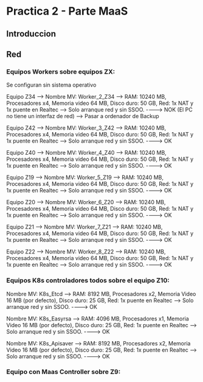 # Practica 2 - Parte MaaS


## Introduccion




## Red

### Equipos Workers sobre equipos ZX:
Se configuran sin sistema operativo

Equipo Z34 --> Nombre MV: Worker_2_Z34 --> RAM: 10240 MB, Procesadores x4, Memoria video 64 MB, Disco duro: 50 GB, Red: 1x NAT y 1x puente en Realtec --> Solo arranque red y sin SSOO. ----> NOK (El PC no tiene un interfaz de red) --> Pasar a ordenador de Backup

Equipo Z42 --> Nombre MV: Worker_3_Z42 --> RAM: 10240 MB, Procesadores x4, Memoria video 64 MB, Disco duro: 50 GB, Red: 1x NAT y 1x puente en Realtec --> Solo arranque red y sin SSOO. ----> OK

Equipo Z40 --> Nombre MV: Worker_4_Z40 --> RAM: 10240 MB, Procesadores x4, Memoria video 64 MB, Disco duro: 50 GB, Red: 1x NAT y 1x puente en Realtec --> Solo arranque red y sin SSOO. ----> OK

Equipo Z19 --> Nombre MV: Worker_5_Z19 --> RAM: 10240 MB, Procesadores x4, Memoria video 64 MB, Disco duro: 50 GB, Red: 1x NAT y 1x puente en Realtec --> Solo arranque red y sin SSOO. ----> OK

Equipo Z20 --> Nombre MV: Worker_6_Z20 --> RAM: 10240 MB, Procesadores x4, Memoria video 64 MB, Disco duro: 50 GB, Red: 1x NAT y 1x puente en Realtec --> Solo arranque red y sin SSOO. ----> OK

Equipo Z21 --> Nombre MV: Worker_7_Z21 --> RAM: 10240 MB, Procesadores x4, Memoria video 64 MB, Disco duro: 50 GB, Red: 1x NAT y 1x puente en Realtec --> Solo arranque red y sin SSOO. ----> OK

Equipo Z22 --> Nombre MV: Worker_8_Z22 --> RAM: 10240 MB, Procesadores x4, Memoria video 64 MB, Disco duro: 50 GB, Red: 1x NAT y 1x puente en Realtec --> Solo arranque red y sin SSOO. ----> OK


### Equipos K8s controladores todos sobre el equipo Z10:

Nombre MV: K8s_Etcd --> RAM: 8192 MB, Procesadores x2, Memoria Video 16 MB (por defecto), Disco duro: 25 GB, Red: 1x puente en Realtec --> Solo arranque red y sin SSOO. ----> OK

Nombre MV: K8s_Easyrsa --> RAM: 4096 MB, Procesadores x1, Memoria Video 16 MB (por defecto), Disco duro: 25 GB, Red: 1x puente en Realtec --> Solo arranque red y sin SSOO. ----> OK

Nombre MV: K8s_Apisaver --> RAM: 8192 MB, Procesadores x2, Memoria Video 16 MB (por defecto), Disco duro: 25 GB, Red: 1x puente en Realtec --> Solo arranque red y sin SSOO. ----> OK


### Equipo con Maas Controller sobre Z9:


